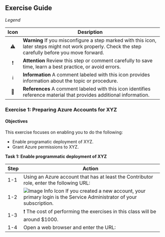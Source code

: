 ## Exercise Guide

_Legend_

Icon | Desription
 :---: | -------------
:warning:             | **Warning** If you misconfigure a step marked with this icon, later steps might not work properly. Check the step carefully before you move forward.
:exclamation:         | **Attention** Review this step or comment carefully to save time, learn a best practice, or avoid errors. 
:information_source:  | **Information** A comment labeled with this icon provides information about the topic or procedure.
:book:                | **References** A comment labeled with this icon identifies reference material that provides additional information.


### Exercise 1: Preparing Azure Accounts for XYZ

#### Objectives
This exercise focuses on enabling you to do the following:
- Enable programatic deployment of XYZ.
- Grant Azure permissions to XYZ.

**Task 1: Enable programmatic deployment of XYZ**

Step | Action
---- | -------------
1-1  | Using an Azure account that has at least the Contributor role, enter the following URL:
1-2  | ![Image Info Icon](https://raw.githubusercontent.com/nichollri/deathofpdf/master/info-icon.png)  If you created a new account, your primary login is the Service Administrator of your subscription.  
1-3  | :exclamation: The cost of performing the exercises in this class will be around $1000.
1-4  | Open a web browser and enter the URL: 
